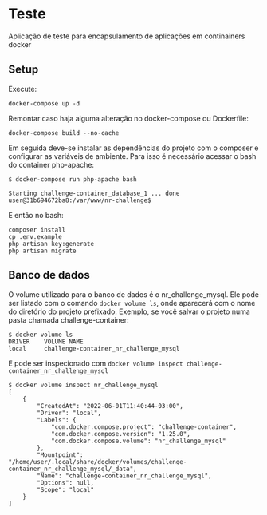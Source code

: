 # Teste

Aplicação de teste para encapsulamento de aplicações em continainers docker

## Setup

Execute:

```
docker-compose up -d
```

Remontar caso haja alguma alteração no docker-compose ou Dockerfile:

```
docker-compose build --no-cache
```

Em seguida deve-se instalar as dependências do projeto com o composer e configurar as variáveis de ambiente. Para isso é necessário acessar o bash do container php-apache:

```
$ docker-compose run php-apache bash

Starting challenge-container_database_1 ... done
user@31b694672ba8:/var/www/nr-challenge$  
```

E então no bash:

```
composer install
cp .env.example
php artisan key:generate
php artisan migrate
```

## Banco de dados

O volume utilizado para o banco de dados é o nr_challenge_mysql. Ele pode ser listado com o comando `docker volume ls`, onde aparecerá com o nome do diretório do projeto prefixado.
Exemplo, se você salvar o projeto numa pasta chamada challenge-container:

```
$ docker volume ls 
DRIVER    VOLUME NAME
local     challenge-container_nr_challenge_mysql
```

E pode ser inspecionado com `docker volume inspect challenge-container_nr_challenge_mysql`

```
$ docker volume inspect nr_challenge_mysql
[
    {
        "CreatedAt": "2022-06-01T11:40:44-03:00",
        "Driver": "local",
        "Labels": {
            "com.docker.compose.project": "challenge-container",
            "com.docker.compose.version": "1.25.0",
            "com.docker.compose.volume": "nr_challenge_mysql"
        },
        "Mountpoint": "/home/user/.local/share/docker/volumes/challenge-container_nr_challenge_mysql/_data",
        "Name": "challenge-container_nr_challenge_mysql",
        "Options": null,
        "Scope": "local"
    }
]
```